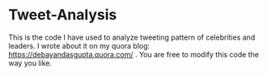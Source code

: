 # Tweet-Analysis
This is the code I have used to analyze tweeting pattern of celebrities and leaders. I wrote about it on my quora blog: https://debayandasgupta.quora.com/ . You are free to modify this code the way you like.
